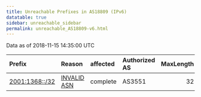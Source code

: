 ```yaml
---
title: Unreachable Prefixes in AS18809 (IPv6)
datatable: true
sidebar: unreachable_sidebar
permalink: unreachable_AS18809-v6.html
---
```


Data as of 2018-11-15 14:35:00 UTC


<div class="datatable-begin"></div>

| Prefix                                                 | Reason                                                                                                | affected   | Authorized AS   |   MaxLength | Anchor                                         |   unreachable /48s |
|:-------------------------------------------------------|:------------------------------------------------------------------------------------------------------|:-----------|:----------------|------------:|:-----------------------------------------------|-------------------:|
| [2001:1368::/32](https://stat.ripe.net/2001:1368::/32) | [INVALID ASN](https://rpki-validator.ripe.net/announcement-preview?asn=AS18809&prefix=2001:1368::/32) | complete   | AS3551          |          32 | [LACNIC](unreachable_LACNIC_RPKI_Root-v6.html) |              65536 |

<div class="datatable-end"></div>